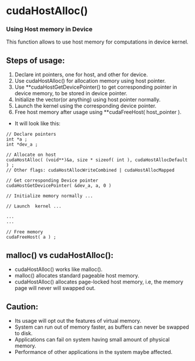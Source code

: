 # cudaHostAlloc()
### Using Host memory in Device

This function allows to use host memory for computations in device kernel.

## Steps of usage:
1. Declare int pointers, one for host, and other for device.
2. Use cudaHostAlloc() for allocation memory using host pointer.
3. Use **cudaHostGetDevicePointer() to get corresponding pointer in device memory, to be stored in device pointer.
4. Initialize the vector(or anything) using host pointer normally.
5. Launch the kernel using the corresponding device pointer.
6. Free host memory after usage using **cudaFreeHost( host_pointer ).

- It will look like this:
```
// Declare pointers
int *a ;
int *dev_a ;

// Allocate on host
cudaHostAlloc( (void**)&a, size * sizeof( int ), cudaHostAllocDefault ) ;
// Other flags: cudaHostAllocWriteCombined | cudaHostAllocMapped 

// Get corresponding Device pointer
cudaHostGetDevicePointer( &dev_a, a, 0 )

// Initialize memory normally ...

// Launch  kernel ...

...
...

// Free memory
cudaFreeHost( a ) ;
```


## malloc() vs cudaHostAlloc():
- cudaHostAlloc() works like malloc().
- malloc() allocates standard pageable host memory.
- cudaHostAlloc() allocates page-locked host memory, i.e, the memory page will never will swapped out.

## Caution:
- Its usage will opt out the features of virtual memory.
- System can run out of memory faster, as buffers can never be swapped to disk.
- Applications can fail on system having small amount of physical memory.
- Performance of other applications in the system maybe affected.
